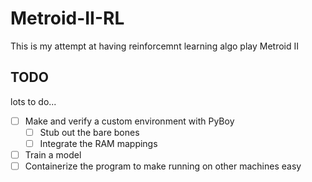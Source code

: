 # Metroid-II-RL

This is my attempt at having reinforcemnt learning algo play Metroid II

## TODO
lots to do...

- [ ] Make and verify a custom environment with PyBoy
    - [ ] Stub out the bare bones
    - [ ] Integrate the RAM mappings 
- [ ] Train a model
- [ ] Containerize the program to make running on other machines easy
